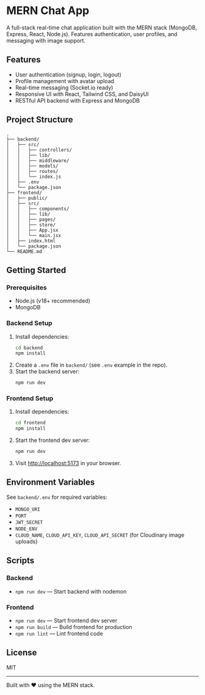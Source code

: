 # MERN Chat App

A full-stack real-time chat application built with the MERN stack (MongoDB, Express, React, Node.js). Features authentication, user profiles, and messaging with image support.

## Features

- User authentication (signup, login, logout)
- Profile management with avatar upload
- Real-time messaging (Socket.io ready)
- Responsive UI with React, Tailwind CSS, and DaisyUI
- RESTful API backend with Express and MongoDB

## Project Structure

```
.
├── backend/
│   ├── src/
│   │   ├── controllers/
│   │   ├── lib/
│   │   ├── middleware/
│   │   ├── models/
│   │   ├── routes/
│   │   └── index.js
│   ├── .env
│   └── package.json
├── frontend/
│   ├── public/
│   ├── src/
│   │   ├── components/
│   │   ├── lib/
│   │   ├── pages/
│   │   ├── store/
│   │   ├── App.jsx
│   │   └── main.jsx
│   ├── index.html
│   └── package.json
└── README.md
```

## Getting Started

### Prerequisites

- Node.js (v18+ recommended)
- MongoDB

### Backend Setup

1. Install dependencies:
   ```sh
   cd backend
   npm install
   ```
2. Create a `.env` file in `backend/` (see `.env` example in the repo).
3. Start the backend server:
   ```sh
   npm run dev
   ```

### Frontend Setup

1. Install dependencies:
   ```sh
   cd frontend
   npm install
   ```
2. Start the frontend dev server:
   ```sh
   npm run dev
   ```
3. Visit [http://localhost:5173](http://localhost:5173) in your browser.

## Environment Variables

See `backend/.env` for required variables:
- `MONGO_URI`
- `PORT`
- `JWT_SECRET`
- `NODE_ENV`
- `CLOUD_NAME`, `CLOUD_API_KEY`, `CLOUD_API_SECRET` (for Cloudinary image uploads)

## Scripts

### Backend

- `npm run dev` — Start backend with nodemon

### Frontend

- `npm run dev` — Start frontend dev server
- `npm run build` — Build frontend for production
- `npm run lint` — Lint frontend code

## License

MIT

---

Built with ❤️ using the MERN stack.
